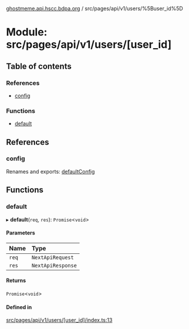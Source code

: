 [ghostmeme.api.hscc.bdpa.org](../README.md) / src/pages/api/v1/users/%5Buser_id%5D

# Module: src/pages/api/v1/users/[user\_id]

## Table of contents

### References

- [config](src_pages_api_v1_users__user_id_.md#config)

### Functions

- [default](src_pages_api_v1_users__user_id_.md#default)

## References

### config

Renames and exports: [defaultConfig](src_backend_middleware.md#defaultconfig)

## Functions

### default

▸ **default**(`req`, `res`): `Promise`<`void`\>

#### Parameters

| Name | Type |
| :------ | :------ |
| `req` | `NextApiRequest` |
| `res` | `NextApiResponse` |

#### Returns

`Promise`<`void`\>

#### Defined in

[src/pages/api/v1/users/[user_id]/index.ts:13](https://github.com/nhscc/ghostmeme.api.hscc.bdpa.org/blob/b50e614/src/pages/api/v1/users/[user_id]/index.ts#L13)
